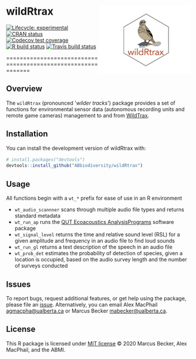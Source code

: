 
# wildRtrax <img src="man/figures/hex-logo-pipit.png" align="right" />

<!-- badges: start -->

[![Lifecycle:
experimental](https://img.shields.io/badge/lifecycle-experimental-orange.svg)](https://www.tidyverse.org/lifecycle/#experimental)
[![CRAN
status](https://www.r-pkg.org/badges/version/wildRtrax)](https://CRAN.R-project.org/package=wildRtrax)
[![Codecov test
coverage](https://codecov.io/gh/ABbiodiversity/wildRtrax/branch/master/graph/badge.svg)](https://codecov.io/gh/ABbiodiversity/wildRtrax?branch=master)
[![R build
status](https://github.com/ABbiodiversity/wildRtrax/workflows/R-CMD-check/badge.svg)](https://github.com/ABbiodiversity/wildRtrax/actions)
[![Travis build
status](https://travis-ci.com/ABbiodiversity/wildRtrax.svg?branch=master)](https://travis-ci.com/ABbiodiversity/wildRtrax)
<!-- badges: end -->

=============================================================

## Overview

The ``wildRtrax`` (pronounced '*wilder tracks*') package provides a set of functions for
environmental sensor data (autonomous recording units and remote game cameras) management to and from [WildTrax](https://www.wildtrax.ca/home.html).

## Installation

You can install the development version of wildRtrax with:

```r
# install.packages("devtools")
devtools::install_github("ABbiodiversity/wildRtrax")
```

## Usage

All functions begin with a `wt_*` prefix for ease of use in an R environment

* `wt_audio_scannner` scans through multiple audio file types and returns standard metadata
* `wt_run_ap` runs the [QUT Ecoacoustics AnalysisPrograms](https://github.com/QutEcoacoustics/audio-analysis) software package
* `wt_signal_level` returns the time and relative sound level (RSL) for a given amplitude and frequency in an audio file to find loud sounds
* `wt_run_gl` returns a text description of the speech in an audio file
* `wt_prob_det` estimates the probability of detection of species, given a location is occupied, based on the audio survey length and the number of surveys conducted

## Issues

To report bugs, request additional features, or get help using the
package, please file an
[issue](https://github.com/ABbiodiversity/wildRtrax/issues).
Alternatively, you can email Alex MacPhail <agmacpha@ualberta.ca> or
Marcus Becker <mabecker@ualberta.ca>.

## License

This R package is licensed under [MIT
license](https://github.com/ABbiodiversity/wildRtrax/blob/master/LICENSE)
© 2020 Marcus Becker, Alex MacPhail, and the ABMI.
